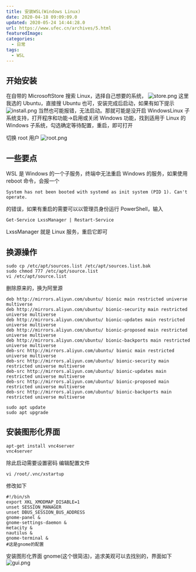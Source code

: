 ```yaml
---
title: 安装WSL(Windows Linux)
date: 2020-04-18 09:09:09.0
updated: 2020-05-24 14:44:28.0
url: https://www.ufec.cn/archives/5.html
featuredImage:
categories:
  - 日常
tags:
  - WSL
---
```


## 开始安装

在自带的 MicrosoftStore 搜索 Linux，选择自己想要的系统，
![store.png](https://www.ufec.cn/upload/2020/04/store-4ab3534639f6460097c319ceea157bcc.png)
这里我选的 Ubuntu，直接搜 Ubuntu 也可，安装完成后启动，如果有如下提示
![install.png](https://www.ufec.cn/upload/2020/04/install-3bb67cc367fe443c945f3e350aaa3a45.png)
当然也可能报错，无法启动。那就可能是没开启 WindowsLinux 子系统支持，打开程序和功能->启用或关闭 Windows 功能，找到适用于 Linux 的 Windows 子系统，勾选确定等待配置，重启，即可打开

切换 root 用户
![root.png](https://www.ufec.cn/upload/2020/04/root-41a9765651cc42cfbfc22a718e9ccda2.png)

## 一些要点

WSL 是 Windows 的一个子服务，终端中无法重启 Windows 的服务，如果使用 reboot 命令，会报一个

```shell
System has not been booted with systemd as init system (PID 1). Can't operate.
```

的错误，如果有重启的需要可以以管理员身份运行 PowerShell，输入

```shell
Get-Service LxssManager | Restart-Service
```

LxssManager 就是 Linux 服务，重启它即可

## 换源操作

```shell
sudo cp /etc/apt/sources.list /etc/apt/sources.list.bak
sudo chmod 777 /etc/apt/source.list
vi /etc/apt/source.list
```

删除原来的，换为阿里源

```shell
deb http://mirrors.aliyun.com/ubuntu/ bionic main restricted universe multiverse
deb http://mirrors.aliyun.com/ubuntu/ bionic-security main restricted universe multiverse
deb http://mirrors.aliyun.com/ubuntu/ bionic-updates main restricted universe multiverse
deb http://mirrors.aliyun.com/ubuntu/ bionic-proposed main restricted universe multiverse
deb http://mirrors.aliyun.com/ubuntu/ bionic-backports main restricted universe multiverse
deb-src http://mirrors.aliyun.com/ubuntu/ bionic main restricted universe multiverse
deb-src http://mirrors.aliyun.com/ubuntu/ bionic-security main restricted universe multiverse
deb-src http://mirrors.aliyun.com/ubuntu/ bionic-updates main restricted universe multiverse
deb-src http://mirrors.aliyun.com/ubuntu/ bionic-proposed main restricted universe multiverse
deb-src http://mirrors.aliyun.com/ubuntu/ bionic-backports main restricted universe multiverse
```

```shell
sudo apt update
sudo apt upgrade
```

## 安装图形化界面

```shell
apt-get install vnc4server
vnc4server
```

除此启动需要设置密码
编辑配置文件

```shell
vi /root/.vnc/xstartup
```

修改如下

```shell
#!/bin/sh
export XKL_XMODMAP_DISABLE=1
unset SESSION_MANAGER
unset DBUS_SESSION_BUS_ADDRESS
gnome-panel &
gnome-settings-daemon &
metacity &
nautilus &
gnome-terminal &
#这是gnome的配置
```

安装图形化界面 gnome(这个很简洁)，追求美观可以去找别的，界面如下
![gui.png](https://www.ufec.cn/upload/2020/04/gui-d695dd390efd41ce988e1422b6575279.png)
